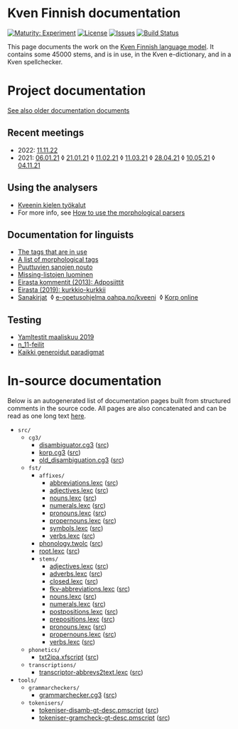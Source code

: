# Kven Finnish documentation

[![Maturity: Experiment](https://img.shields.io/badge/Maturity-Experiment-black.svg)](https://giellalt.github.io/MaturityClassification.html)
[![License](https://img.shields.io/github/license/giellalt/lang-fkv)](https://github.com/giellalt/lang-fkv/blob/main/LICENSE)
[![Issues](https://img.shields.io/github/issues/giellalt/lang-fkv)](https://github.com/giellalt/lang-fkv/issues)
[![Build Status](https://divvun-tc.thetc.se/api/github/v1/repository/giellalt/lang-fkv/main/badge.svg)](https://github.com/giellalt/lang-fkv/actions)

This page documents the work on the [Kven Finnish language model](http://github.com/giellalt/lang-fkv). 
It contains some 45000 stems, and is in use, in the Kven e-dictionary, 
and in a Kven spellchecker.


# Project documentation
[See also older documentation documents](old_documentation.html)

## Recent meetings
* 2022:
  [11.11.22](meetings/221111.html)
* 2021: 
  [06.01.21](meetings/210106.html) ◊
  [21.01.21](meetings/210121.html) ◊
  [11.02.21](meetings/210211.html) ◊
  [11.03.21](meetings/210311.html) ◊
  [28.04.21](meetings/210428.html) ◊
  [10.05.21](meetings/210510.html) ◊
  [04.11.21](meetings/211104.html)

## Using the analysers

* [Kveenin kielen työkalut](https://giellatekno.uit.no/cgi/index.fkv.fin.html)
* For more info, see [How to use the morphological parsers](/tools/docu-sme-manual.html)

## Documentation for linguists

* [The tags that are in use](https://gtsvn.uit.no/langtech/trunk/langs/fkv/src/fst/root.lexc)
* [A list of morphological tags](/lang/common/MorphologicalTags.html)
* [Puuttuvien sanojen nouto](PuuttuvienSanojenNouto.html)
* [Missing-listojen luominen](MissingLists.html)
* [Eirasta kommentit (2013): Adposiittit](adposiittit.txt)
* [Eirasta (2019): kurkkio-kurkkii](kurkkio-kurkkii.txt) 
* [Sanakirjat](/dicts/fkvdict/KvenDictionaries.html)  ◊
 [e-opetusohjelma oahpa.no/kveeni](/ped/fkv-oahpa.html)  ◊
 [Korp online](http://gtweb.uit.no/f_korp/)

## Testing

* [Yamltestit maaliskuu 2019](YamltestitMaaliskuu2019.html)
* [n_11-feilit](n_11-feilit.html)
* [Kaikki generoidut paradigmat](KaikkiGeneroidutParadigmat.html)


# In-source documentation

Below is an autogenerated list of documentation pages built from structured comments in the source code. All pages are also concatenated and can be read as one long text [here](fkv.md).

* `src/`
    * `cg3/`
        * [disambiguator.cg3](src-cg3-disambiguator.cg3.html) ([src](https://github.com/giellalt/lang-fkv/blob/main/src/cg3/disambiguator.cg3))
        * [korp.cg3](src-cg3-korp.cg3.html) ([src](https://github.com/giellalt/lang-fkv/blob/main/src/cg3/korp.cg3))
        * [old_disambiguation.cg3](src-cg3-old_disambiguation.cg3.html) ([src](https://github.com/giellalt/lang-fkv/blob/main/src/cg3/old_disambiguation.cg3))
    * `fst/`
        * `affixes/`
            * [abbreviations.lexc](src-fst-affixes-abbreviations.lexc.html) ([src](https://github.com/giellalt/lang-fkv/blob/main/src/fst/affixes/abbreviations.lexc))
            * [adjectives.lexc](src-fst-affixes-adjectives.lexc.html) ([src](https://github.com/giellalt/lang-fkv/blob/main/src/fst/affixes/adjectives.lexc))
            * [nouns.lexc](src-fst-affixes-nouns.lexc.html) ([src](https://github.com/giellalt/lang-fkv/blob/main/src/fst/affixes/nouns.lexc))
            * [numerals.lexc](src-fst-affixes-numerals.lexc.html) ([src](https://github.com/giellalt/lang-fkv/blob/main/src/fst/affixes/numerals.lexc))
            * [pronouns.lexc](src-fst-affixes-pronouns.lexc.html) ([src](https://github.com/giellalt/lang-fkv/blob/main/src/fst/affixes/pronouns.lexc))
            * [propernouns.lexc](src-fst-affixes-propernouns.lexc.html) ([src](https://github.com/giellalt/lang-fkv/blob/main/src/fst/affixes/propernouns.lexc))
            * [symbols.lexc](src-fst-affixes-symbols.lexc.html) ([src](https://github.com/giellalt/lang-fkv/blob/main/src/fst/affixes/symbols.lexc))
            * [verbs.lexc](src-fst-affixes-verbs.lexc.html) ([src](https://github.com/giellalt/lang-fkv/blob/main/src/fst/affixes/verbs.lexc))
        * [phonology.twolc](src-fst-phonology.twolc.html) ([src](https://github.com/giellalt/lang-fkv/blob/main/src/fst/phonology.twolc))
        * [root.lexc](src-fst-root.lexc.html) ([src](https://github.com/giellalt/lang-fkv/blob/main/src/fst/root.lexc))
        * `stems/`
            * [adjectives.lexc](src-fst-stems-adjectives.lexc.html) ([src](https://github.com/giellalt/lang-fkv/blob/main/src/fst/stems/adjectives.lexc))
            * [adverbs.lexc](src-fst-stems-adverbs.lexc.html) ([src](https://github.com/giellalt/lang-fkv/blob/main/src/fst/stems/adverbs.lexc))
            * [closed.lexc](src-fst-stems-closed.lexc.html) ([src](https://github.com/giellalt/lang-fkv/blob/main/src/fst/stems/closed.lexc))
            * [fkv-abbreviations.lexc](src-fst-stems-fkv-abbreviations.lexc.html) ([src](https://github.com/giellalt/lang-fkv/blob/main/src/fst/stems/fkv-abbreviations.lexc))
            * [nouns.lexc](src-fst-stems-nouns.lexc.html) ([src](https://github.com/giellalt/lang-fkv/blob/main/src/fst/stems/nouns.lexc))
            * [numerals.lexc](src-fst-stems-numerals.lexc.html) ([src](https://github.com/giellalt/lang-fkv/blob/main/src/fst/stems/numerals.lexc))
            * [postpositions.lexc](src-fst-stems-postpositions.lexc.html) ([src](https://github.com/giellalt/lang-fkv/blob/main/src/fst/stems/postpositions.lexc))
            * [prepositions.lexc](src-fst-stems-prepositions.lexc.html) ([src](https://github.com/giellalt/lang-fkv/blob/main/src/fst/stems/prepositions.lexc))
            * [pronouns.lexc](src-fst-stems-pronouns.lexc.html) ([src](https://github.com/giellalt/lang-fkv/blob/main/src/fst/stems/pronouns.lexc))
            * [propernouns.lexc](src-fst-stems-propernouns.lexc.html) ([src](https://github.com/giellalt/lang-fkv/blob/main/src/fst/stems/propernouns.lexc))
            * [verbs.lexc](src-fst-stems-verbs.lexc.html) ([src](https://github.com/giellalt/lang-fkv/blob/main/src/fst/stems/verbs.lexc))
    * `phonetics/`
        * [txt2ipa.xfscript](src-phonetics-txt2ipa.xfscript.html) ([src](https://github.com/giellalt/lang-fkv/blob/main/src/phonetics/txt2ipa.xfscript))
    * `transcriptions/`
        * [transcriptor-abbrevs2text.lexc](src-transcriptions-transcriptor-abbrevs2text.lexc.html) ([src](https://github.com/giellalt/lang-fkv/blob/main/src/transcriptions/transcriptor-abbrevs2text.lexc))
* `tools/`
    * `grammarcheckers/`
        * [grammarchecker.cg3](tools-grammarcheckers-grammarchecker.cg3.html) ([src](https://github.com/giellalt/lang-fkv/blob/main/tools/grammarcheckers/grammarchecker.cg3))
    * `tokenisers/`
        * [tokeniser-disamb-gt-desc.pmscript](tools-tokenisers-tokeniser-disamb-gt-desc.pmscript.html) ([src](https://github.com/giellalt/lang-fkv/blob/main/tools/tokenisers/tokeniser-disamb-gt-desc.pmscript))
        * [tokeniser-gramcheck-gt-desc.pmscript](tools-tokenisers-tokeniser-gramcheck-gt-desc.pmscript.html) ([src](https://github.com/giellalt/lang-fkv/blob/main/tools/tokenisers/tokeniser-gramcheck-gt-desc.pmscript))
